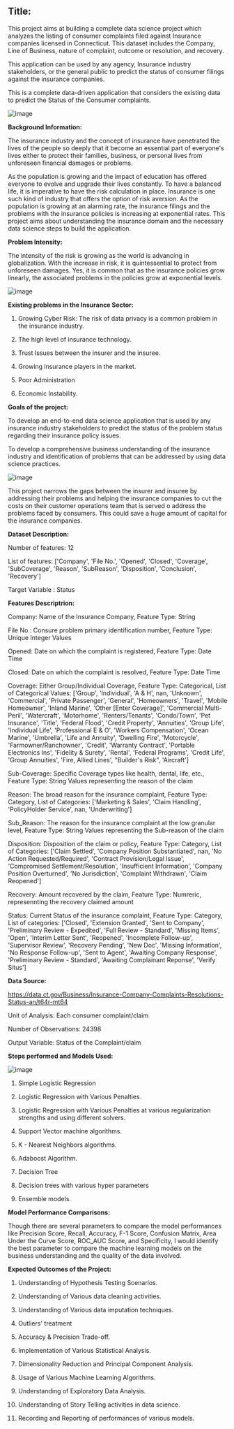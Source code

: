 ## Title: 

This project aims at building a complete data science project which analyzes the listing of consumer complaints filed against Insurance companies licensed in Connecticut. This dataset includes the Company, Line of Business, nature of complaint, outcome or resolution, and recovery.

This application can be used by any agency,  Insurance industry stakeholders, or the general public to predict the status of consumer filings against the insurance companies.

This is a complete data-driven application that considers the existing data to predict the Status of the Consumer complaints.

![image](https://user-images.githubusercontent.com/103658312/172515384-1771d091-78b9-47e4-838c-896d7c9639a5.png)


**Background Information:**

The insurance industry and the concept of insurance have penetrated the lives of the people so deeply that it become an essential part of everyone's lives either to protect their families, business, or personal lives from unforeseen financial damages or problems. 

As the population is growing and the impact of education has offered everyone to evolve and upgrade their lives constantly. To have a balanced life, it is imperative to have the risk calculation in place. Insurance is one such kind of industry that offers the option of risk aversion. As the population is growing at an alarming rate, the insurance filings and the problems with the insurance policies is increasing at exponential rates. This project aims about understanding the insurance domain and the necessary data science steps to build the application.

**Problem Intensity:**

The intensity of the risk is growing as the world is advancing in globalization. With the increase in risk, it is quintessential to protect from unforeseen damages. Yes, it is common that as the insurance policies grow linearly, the associated problems in the policies grow at exponential levels.

![image](https://user-images.githubusercontent.com/103658312/172515514-9113472e-b3df-46fe-bc84-fa95390d450a.png)

**Existing problems in the Insurance Sector:**

1. Growing Cyber Risk: The risk of data privacy is a common problem in the insurance industry.

2. The high level of insurance technology.

3. Trust Issues between the insurer and the insuree.

4. Growing insurance players in the market.

5. Poor Administration 

6. Economic Instability.

**Goals of the project:**

To develop an end-to-end data science application that is used by any insurance industry stakeholders to predict the status of the problem status regarding their insurance policy issues.

To develop a comprehensive business understanding of the insurance industry and identification of problems that can be addressed by using data science practices.

![image](https://user-images.githubusercontent.com/103658312/172515579-0270698f-53dd-4efc-ba3b-ce2b7287775e.png)


This project narrows the gaps between the insurer and insuree by addressing their problems and helping the insurance companies to cut the costs on their customer operations team that is served o address the problems faced by consumers. This could save a huge amount of capital for the insurance companies.

**Dataset Description:** 

Number of features: 12

List of features: ['Company', 'File No.', 'Opened', 'Closed', 'Coverage', 'SubCoverage',
       'Reason', 'SubReason', 'Disposition', 'Conclusion', 'Recovery']
       
 Target Variable : Status
 
**Features Descriptrion:**

Company: Name of the Insurance Company, Feature Type: String

File No.: Consure problem primary identification number, Feature Type: Unique Integer Values 

Opened: Date on which the complaint is registered, Feature Type: Date Time

Closed: Date on which the complaint is resolved, Feature Type: Date Time

Coverage: Either Group/Individual Coverage, Feature Type: Categorical, List of Categorical Values: ['Group', 'Individual', 'A & H', nan, 'Unknown', 'Commercial',
       'Private Passenger', 'General', 'Homeowners', 'Travel',
       'Mobile Homeowner', 'Inland Marine', 'Other [Enter Coverage]',
       'Commercial Multi-Peril', 'Watercraft', 'Motorhome',
       'Renters/Tenants', 'Condo/Town', 'Pet Insurance', 'Title',
       'Federal Flood', 'Credit Property', 'Annuities', 'Group Life',
       'Individual Life', 'Professional E & O', 'Workers Compensation',
       'Ocean Marine', 'Umbrella', 'Life and Annuity', 'Dwelling Fire',
       'Motorcycle', 'Farmowner/Ranchowner', 'Credit',
       'Warranty Contract', 'Portable Electronics Ins',
       'Fidelity & Surety', 'Rental', 'Federal Programs', 'Credit Life',
       'Group Annuities', 'Fire, Allied Lines', "Builder's Risk",
       'Aircraft']
       

Sub-Coverage: Specific Coverage types like health, dental, life, etc., Feature Type: String Values representing the reason of the claim

Reason: The broad reason for the insurance complaint, Feature Type: Category, List of Categories: ['Marketing & Sales', 'Claim Handling', 'PolicyHolder Service', nan,
       'Underwriting']

Sub_Reason: The reason for the insurance complaint at the low granular level, Feature Type: String Values representing the Sub-reason of the claim

Disposition: Disposition of the claim or policy, Feature Type: Category, List of Categories: ['Claim Settled', 'Company Position Substantiated', nan,
       'No Action Requested/Required', 'Contract Provision/Legal Issue',
       'Compromised Settlement/Resolution', 'Insufficient Information',
       'Company Position Overturned', 'No Jurisdiction',
       'Complaint Withdrawn', 'Claim Reopened']

Recovery: Amount recovered by the claim, Feature Type: Numreric, represennting the recovery claimed amount

Status: Current Status of the insurance complaint, Feature Type: Category, List of categories: ['Closed', 'Extension Granted', 'Sent to Company',
       'Preliminary Review - Expedited', 'Full Review - Standard',
       'Missing Items', 'Open', 'Interim Letter Sent', 'Reopened',
       'Incomplete Follow-up', 'Supervisor Review', 'Recovery Pending',
       'New Doc', 'Missing Information', 'No Response Follow-up',
       'Sent to Agent', 'Awaiting Company Response',
       'Preliminary Review - Standard', 'Awaiting Complainant Reponse',
       'Verify Situs']

**Data Source:**

https://data.ct.gov/Business/Insurance-Company-Complaints-Resolutions-Status-an/t64r-mt64

Unit of Analysis: Each consumer complaint/claim

Number of Observations: 24398

Output Variable: Status of the Complaint/claim

**Steps performed and Models Used:**

![image](https://user-images.githubusercontent.com/103658312/172515638-c06846f5-c3ab-47ee-8301-ccc3ff7dd1bd.png)


1. Simple Logistic Regression

2. Logistic Regression with Various Penalties.

3. Logistic Regression with Various Penalties at various regularization strengths and using different solvers.

4. Support Vector machine algorithms.

5. K - Nearest Neighbors algorithms.

6. Adaboost Algorithm.

7. Decision Tree

8. Decision trees with various hyper parameters

9. Ensemble models.

**Model Performance Comparisons:**

Though there are several parameters to compare the model performances like Precision Score, Recall, Accuracy, F-1 Score, Confusion Matrix, Area Under the Curve Score, ROC_AUC Score, and Specificity, I would identify the best parameter to compare the machine learning models on the business understanding and the quality of the data involved.
 

**Expected Outcomes of the Project:**

1. Understanding of Hypothesis Testing Scenarios.

2. Understanding of Various data cleaning activities.

3. Understanding of Various data imputation techniques.

4. Outliers' treatment

5. Accuracy & Precision Trade-off.

6. Implementation of Various Statistical Analysis.

7. Dimensionality Reduction and Principal Component Analysis.

8. Usage of Various Machine Learning Algorithms.

9. Understanding of Exploratory Data Analysis.

10. Understanding of Story Telling activities in data science.

11. Recording and Reporting of performances of various models.


